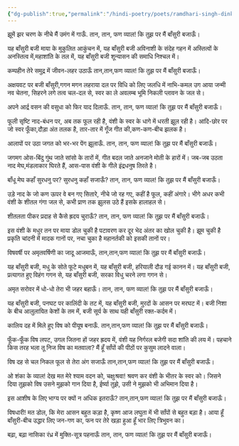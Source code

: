 ```yaml
---
{"dg-publish":true,"permalink":"/hindi-poetry/poets/ramdhari-singh-dinkar/neel-kusum/04-vyala-vijay/"}
---
```




झूमें झर चरण के नीचे मैं उमंग में गाऊँ.
तान, तान, फण व्याल! कि तुझ पर मैं बाँसुरी बजाऊँ।

यह बाँसुरी बजी माया के मुकुलित आकुंचन में,
यह बाँसुरी बजी अविनाशी के संदेह गहन में
अस्तित्वों के अनस्तित्व में,महाशांति के तल में,
यह बाँसुरी बजी शून्यासन की समाधि निश्चल में।

कम्पहीन तेरे समुद्र में जीवन-लहर उठाऊँ
तान,तान,फण व्याल! कि तुझ पर मैं बाँसुरी बजाऊँ।

अक्षयवट पर बजी बाँसुरी,गगन मगन लहराया
दल पर विधि को लिए जलधि में नाभि-कमल उग आया
जन्मी नव चेतना, सिहरने लगे तत्व चल-दल से,
स्वर का ले अवलम्ब भूमि निकली प्लावन के जल से।

अपने आर्द्र वसन की वसुधा को फिर याद दिलाऊँ.
तान, तान, फण व्याल! कि तुझ पर मैं बाँसुरी बजाऊँ।

फूली सृष्टि नाद-बंधन पर, अब तक फूल रही है,
वंशी के स्वर के धागे में धरती झूल रही है।
आदि-छोर पर जो स्वर फूँका,दौड़ा अंत तलक है,
तार-तार में गूँज गीत की,कण-कण-बीच झलक है।

आलापों पर उठा जगत को भर-भर पेंग झूलाऊँ.
तान, तान, फण व्याल! कि तुझ पर मैं बाँसुरी बजाऊँ।

जगमग ओस-बिंदु गुंथ जाते सांसो के तारों में,
गीत बदल जाते अनजाने मोती के हारों में।
जब-जब उठता नाद मेघ,मंडलाकार घिरते हैं,
आस-पास वंशी के गीले इंद्रधनुष तिरते है।

बाँधू मेघ कहाँ सुरधनु पर? सुरधनु कहाँ सजाऊँ?
तान, तान, फण व्याल! कि तुझ पर मैं बाँसुरी बजाऊँ।

उड़े नाद के जो कण ऊपर वे बन गए सितारे,
नीचे जो रह गए, कहीं है फूल, कहीं अंगारे।
भीगे अधर कभी वंशी के शीतल गंगा जल से,
कभी प्राण तक झुलस उठे हैं इसके हालाहल से।

शीतलता पीकर प्रदाह से कैसे ह्रदय चुराऊँ?
तान, तान, फण व्याल! कि तुझ पर मैं बाँसुरी बजाऊँ।

इस वंशी के मधुर तन पर माया डोल चुकी है
पटावरण कर दूर भेद अंतर का खोल चुकी है।
झूम चुकी है प्रकृति चांदनी में मादक गानों पर,
नचा चुका है महानर्तकी को इसकी तानों पर।

विषवर्षी पर अमृतवर्षिणी का जादू आजमाऊँ,
तान,तान,फण व्याल! कि तुझ पर मैं बाँसुरी बजाऊँ।

यह बाँसुरी बजी, मधु के सोते फूटे मधुबन में,
यह बाँसुरी बजी, हरियाली दौड गई कानन में।
यह बाँसुरी बजी, प्रत्यागत हुए विहंग गगन से,
यह बाँसुरी बजी, सरका विधु चरने लगा गगन से।

अमृत सरोवर में धो-धो तेरा भी जहर बहाऊँ।
तान, तान, फण व्याल! कि तुझ पर मैं बाँसुरी बजाऊँ।

यह बाँसुरी बजी, पनघट पर कालिंदी के तट में,
यह बाँसुरी बजी, मुरदों के आसन पर मरघट में।
बजी निशा के बीच आलुलायित केशों के तम में,
बजी सूर्य के साथ यही बाँसुरी रक्त-कर्दम में।

कालिय दह में मिले हुए विष को पीयूष बनाऊँ.
तान,तान,फण व्याल! कि तुझ पर मैं बाँसुरी बजाऊँ।

फूँक-फूँक विष लपट, उगल जितना हों जहर ह्रदय में,
वंशी यह निर्गरल बजेगी सदा शांति की लय में।
पहचाने किस तरह भला तू निज विष का मतवाला?
मैं हूँ साँपों की पीठों पर कुसुम लादने वाला।

विष दह से चल निकल फूल से तेरा अंग सजाऊँ
तान,तान,फण व्याल! कि तुझ पर मैं बाँसुरी बजाऊँ।

ओ शंका के व्याल! देख मत मेरे श्याम वदन को,
चक्षुःश्रवा! श्रवण कर वंशी के भीतर के स्वर को।
जिसने दिया तुझको विष उसने मुझको गान दिया है,
ईर्ष्या तुझे, उसी ने मुझको भी अभिमान दिया है।

इस आशीष के लिए भाग्य पर क्यों न अधिक इतराऊँ?
तान,तान,फण व्याल! कि तुझ पर मैं बाँसुरी बजाऊँ।

विषधारी! मत डोल, कि मेरा आसन बहुत कड़ा है,
कृष्ण आज लघुता में भी साँपों से बहुत बड़ा है।
आया हूँ बाँसुरी-बीच उद्धार लिए जन-गण का,
फन पर तेरे खड़ा हुआ हूँ भार लिए त्रिभुवन का।

बढ़ा, बढ़ा नासिका रंध्र में मुक्ति-सूत्र पहनाऊँ
तान, तान, फण व्याल! कि तुझ पर मैं बाँसुरी बजाऊँ।